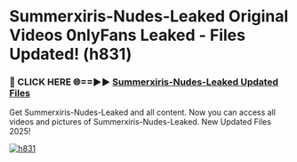 # Summerxiris-Nudes-Leaked Original Videos 0nlyFans Leaked - Files Updated! (h831)

<h3>🔴 CLICK HERE 🌐==►► <a href="https://tinyurl.com/4mcuefdz" rel="nofollow">Summerxiris-Nudes-Leaked Updated Files</a></h3>

Get Summerxiris-Nudes-Leaked and all content. Now you can access all videos and pictures of Summerxiris-Nudes-Leaked. New Updated Files 2025!

[![h831](https://i.imgur.com/StAQSOY.gif)](https://tinyurl.com/4mcuefdz)

